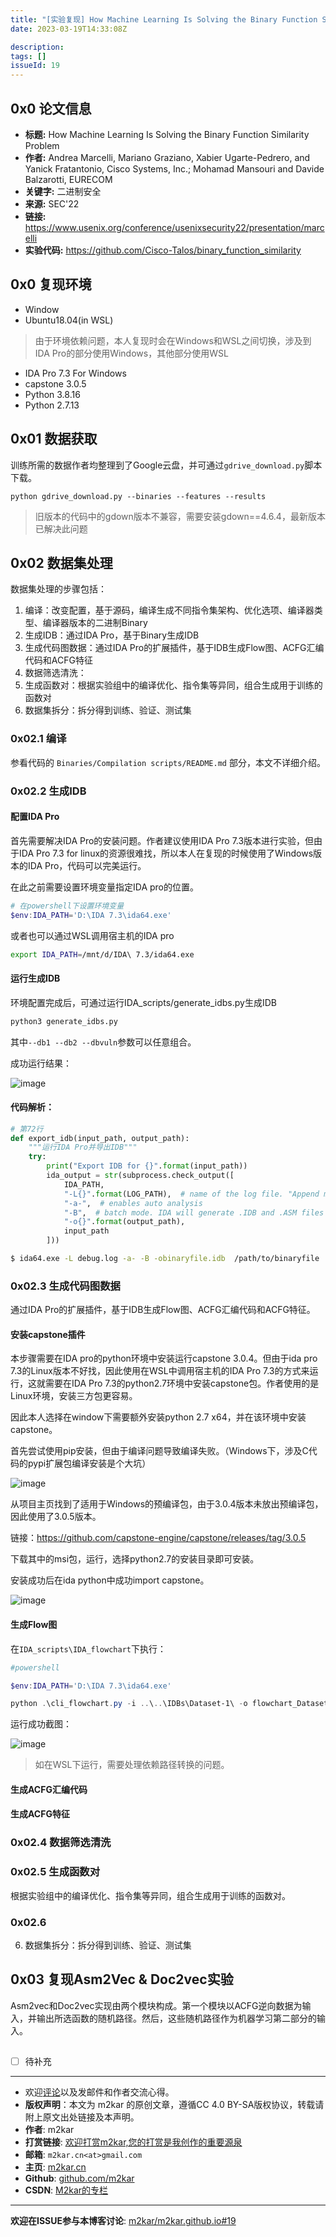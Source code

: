```yaml
---
title: "[实验复现] How Machine Learning Is Solving the Binary Function Similarity Problem"
date: 2023-03-19T14:33:08Z

description: 
tags: []
issueId: 19
---
```


## 0x0 论文信息
- **标题:**  How Machine Learning Is Solving the Binary Function Similarity Problem
- **作者:** Andrea Marcelli, Mariano Graziano, Xabier Ugarte-Pedrero, and Yanick Fratantonio, Cisco Systems, Inc.; Mohamad Mansouri and Davide Balzarotti, EURECOM
- **关键字:** 二进制安全
- **来源:** SEC'22
- **链接:** https://www.usenix.org/conference/usenixsecurity22/presentation/marcelli
- **实验代码:** https://github.com/Cisco-Talos/binary_function_similarity
## 0x0 复现环境

- Window
- Ubuntu18.04(in WSL)  
> 由于环境依赖问题，本人复现时会在Windows和WSL之间切换，涉及到IDA Pro的部分使用Windows，其他部分使用WSL

- IDA Pro 7.3 For Windows
- capstone 3.0.5
- Python 3.8.16
- Python 2.7.13

## 0x01 数据获取
训练所需的数据作者均整理到了Google云盘，并可通过`gdrive_download.py`脚本下载。
```
python gdrive_download.py --binaries --features --results
```
> 旧版本的代码中的gdown版本不兼容，需要安装gdown==4.6.4，最新版本已解决此问题

## 0x02 数据集处理

数据集处理的步骤包括：

1. 编译：改变配置，基于源码，编译生成不同指令集架构、优化选项、编译器类型、编译器版本的二进制Binary
2. 生成IDB：通过IDA Pro，基于Binary生成IDB
3. 生成代码图数据：通过IDA Pro的扩展插件，基于IDB生成Flow图、ACFG汇编代码和ACFG特征
4. 数据筛选清洗：
5. 生成函数对：根据实验组中的编译优化、指令集等异同，组合生成用于训练的函数对
6. 数据集拆分：拆分得到训练、验证、测试集

### 0x02.1 编译

参看代码的 `Binaries/Compilation scripts/README.md` 部分，本文不详细介绍。

### 0x02.2 生成IDB

#### 配置IDA Pro
首先需要解决IDA Pro的安装问题。作者建议使用IDA Pro 7.3版本进行实验，但由于IDA Pro 7.3 for linux的资源很难找，所以本人在复现的时候使用了Windows版本的IDA Pro，代码可以完美运行。

在此之前需要设置环境变量指定IDA pro的位置。

```powershell
# 在powershell下设置环境变量
$env:IDA_PATH='D:\IDA 7.3\ida64.exe'
```

或者也可以通过WSL调用宿主机的IDA pro
```bash
export IDA_PATH=/mnt/d/IDA\ 7.3/ida64.exe
```
#### 运行生成IDB
环境配置完成后，可通过运行IDA_scripts/generate_idbs.py生成IDB

```bash
python3 generate_idbs.py 
```
其中`--db1 --db2 --dbvuln`参数可以任意组合。

成功运行结果：

![image](https://user-images.githubusercontent.com/16930652/227765780-16bc095e-80a4-4794-8383-d114acda4a62.png)


#### 代码解析：

```python
# 第72行
def export_idb(input_path, output_path):
    """运行IDA Pro并导出IDB"""
    try:
        print("Export IDB for {}".format(input_path))
        ida_output = str(subprocess.check_output([
            IDA_PATH,
            "-L{}".format(LOG_PATH),  # name of the log file. "Append mode"
            "-a-",  # enables auto analysis
            "-B",  # batch mode. IDA will generate .IDB and .ASM files
            "-o{}".format(output_path),
            input_path
        ]))
```

```bash
$ ida64.exe -L debug.log -a- -B -obinaryfile.idb  /path/to/binaryfile
```
### 0x02.3 生成代码图数据

通过IDA Pro的扩展插件，基于IDB生成Flow图、ACFG汇编代码和ACFG特征。

#### 安装capstone插件
本步骤需要在IDA pro的python环境中安装运行capstone 3.0.4。但由于ida pro 7.3的Linux版本不好找，因此使用在WSL中调用宿主机的IDA Pro 7.3的方式来运行，这就需要在IDA Pro 7.3的python2.7环境中安装capstone包。作者使用的是Linux环境，安装三方包更容易。

因此本人选择在window下需要额外安装python 2.7 x64，并在该环境中安装capstone。

首先尝试使用pip安装，但由于编译问题导致编译失败。（Windows下，涉及C代码的pypi扩展包编译安装是个大坑）

![image](https://user-images.githubusercontent.com/16930652/227766192-333877c3-d6bd-43cc-ac23-911fa1e35be6.png)

从项目主页找到了适用于Windows的预编译包，由于3.0.4版本未放出预编译包，因此使用了3.0.5版本。

链接：https://github.com/capstone-engine/capstone/releases/tag/3.0.5

下载其中的msi包，运行，选择python2.7的安装目录即可安装。

安装成功后在ida python中成功import capstone。

![image](https://user-images.githubusercontent.com/16930652/227766238-dd6efbd7-2b11-45be-91a4-482572ef634a.png)

#### 生成Flow图

在`IDA_scripts\IDA_flowchart`下执行： 

```powershell
#powershell

$env:IDA_PATH='D:\IDA 7.3\ida64.exe'

python .\cli_flowchart.py -i ..\..\IDBs\Dataset-1\ -o flowchart_Dataset-1.csv

```

运行成功截图：

![image](https://user-images.githubusercontent.com/16930652/227767320-cb13992e-4522-4467-af74-a936f587bab1.png)

> 如在WSL下运行，需要处理依赖路径转换的问题。

#### 生成ACFG汇编代码

#### 生成ACFG特征

### 0x02.4 数据筛选清洗

### 0x02.5 生成函数对

根据实验组中的编译优化、指令集等异同，组合生成用于训练的函数对。

### 0x02.6 
6. 数据集拆分：拆分得到训练、验证、测试集




## 0x03 复现Asm2Vec & Doc2vec实验

Asm2vec和Doc2vec实现由两个模块构成。第一个模块以ACFG逆向数据为输入，并输出所选函数的随机路径。然后，这些随机路径作为机器学习第二部分的输入。

## 

- [ ] 待补充

<hr/>

- 欢迎[评论](https://github.com/m2kar/m2kar.github.io/issues/19)以及发邮件和作者交流心得。
- **版权声明**：本文为 m2kar 的原创文章，遵循CC 4.0 BY-SA版权协议，转载请附上原文出处链接及本声明。
- **作者**: m2kar
- **打赏链接**: [欢迎打赏m2kar,您的打赏是我创作的重要源泉](http://m2kar-cn.mikecrm.com/wy97haW)
- **邮箱**: `m2kar.cn<at>gmail.com`
- **主页**: [m2kar.cn](https://m2kar.cn)
- **Github**: [github.com/m2kar](https://github.com/m2kar)
- **CSDN**: [M2kar的专栏](https://m2kar.blog.csdn.net)

<hr/>

**欢迎在ISSUE参与本博客讨论**: [m2kar/m2kar.github.io#19](https://github.com/m2kar/m2kar.github.io/issues/19)